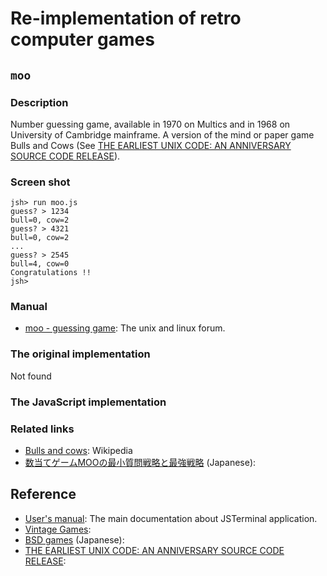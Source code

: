 # Re-implementation of retro computer games

## `moo`
### Description
Number guessing game, available in 1970 on Multics and in 1968 on University of Cambridge mainframe. A version of the mind or paper game Bulls and Cows (See [THE EARLIEST UNIX CODE: AN ANNIVERSARY SOURCE CODE RELEASE](https://computerhistory.org/blog/the-earliest-unix-code-an-anniversary-source-code-release/)).

### Screen shot
````
jsh> run moo.js
guess? > 1234
bull=0, cow=2
guess? > 4321
bull=0, cow=2
...
guess? > 2545
bull=4, cow=0
Congratulations !!
jsh> 
````

### Manual
* [moo - guessing game](http://man.cat-v.org/unix-6th/6/moo): The unix and linux forum.

### The original implementation
Not found

### The JavaScript implementation

### Related links
* [Bulls and cows](https://en.wikipedia.org/wiki/Bulls_and_Cows): Wikipedia
* [数当てゲームMOOの最小質問戦略と最強戦略](https://www.tanaka.ecc.u-tokyo.ac.jp/ktanaka/moo/moo.html) (Japanese):

## Reference
* [User's manual](UsersManual.md): The main documentation about JSTerminal application.
* [Vintage Games](http://www.vintage-basic.net/games.html):
* [BSD games](https://dyama.org/2010/11/bsdgames-パッケージについて/) (Japanese): 
* [THE EARLIEST UNIX CODE: AN ANNIVERSARY SOURCE CODE RELEASE](https://computerhistory.org/blog/the-earliest-unix-code-an-anniversary-source-code-release/):
